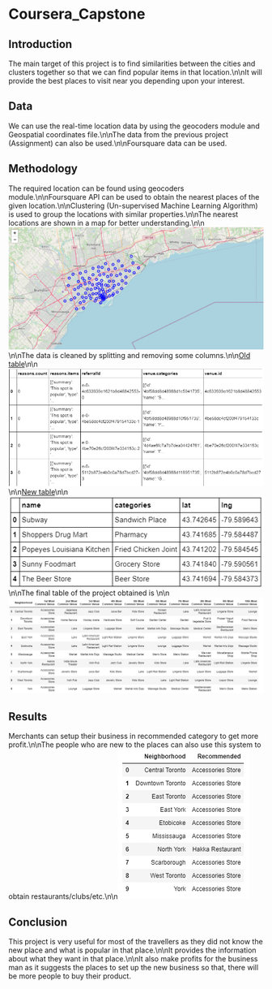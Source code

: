 # Coursera_Capstone

## Introduction

The main target of this project is to find similarities between the cities and clusters together so that we can find popular items in that location.\n\nIt will provide the best places to visit near you depending upon your interest.

## Data

We can use the real-time location data by using the geocoders module and Geospatial coordinates file.\n\nThe data from the previous project (Assignment) can also be used.\n\nFoursquare data can be used.

## Methodology

The required location can be found using geocoders module.\n\nFoursquare API can be used to obtain the nearest places of the given location.\n\nClustering (Un-supervised Machine Learning Algorithm) is used to group the locations with  similar properties.\n\nThe nearest locations are shown in a map for better understanding.\n\n<img src='https://raw.githubusercontent.com/dinesh99639/Coursera_Capstone/master/capstone_map.png'>\n\nThe data is cleaned by splitting and removing some columns.\n\n<u>Old table</u>\n\n<img src='https://raw.githubusercontent.com/dinesh99639/Coursera_Capstone/master/capstone_oldtab.png'>\n\n<u>New table</u>\n\n<img src='https://raw.githubusercontent.com/dinesh99639/Coursera_Capstone/master/capstone_newtab.png'>\n\nThe final table of the project obtained is \n\n<img src='https://raw.githubusercontent.com/dinesh99639/Coursera_Capstone/master/capstone_finaltab.png'>

## Results

Merchants can setup their business in recommended category to get more profit.\n\nThe people who are new to the places can also use this system to obtain restaurants/clubs/etc.\n\n<img src='https://raw.githubusercontent.com/dinesh99639/Coursera_Capstone/master/capstone1.png'>

## Conclusion

This project is very useful for most of the travellers as they did not know the new place and what is popular in that place.\n\nIt provides the information about what they want in that place.\n\nIt also make profits for the business man as it suggests the places to set up the new business so that, there will be more people to buy their product.
